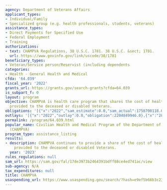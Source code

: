 ```yaml
---
agency: Department of Veterans Affairs
applicant_types:
- Individual/Family
- Specialized group (e.g. health professionals, students, veterans)
assistance_types:
- Direct Payments for Specified Use
- Federal Employment
- Training
authorizations:
- text: CHAMPVA Regulations, 38 U.S.C. 1781. 38 U.S.C. &sect; 1781.
  url: https://www.govinfo.gov/link/uscode/38/1781
beneficiary_types:
- Veteran/Service person/Reservist (including dependents
categories:
- Health - General Health and Medical
cfda: '64.039'
fiscal_year: '2022'
grants_url: https://grants.gov/search-grants?cfda=64.039
is_subpart_f: 0
layout: program
objective: CHAMPVA is health care program that shares the cost of health care services
  provided to the deceased or disabled Veterans.
obligations: '[{"x":"2022","sam_estimate":0.0,"sam_actual":1758700118.0,"usa_spending_actual":2204849946.0},{"x":"2023","sam_estimate":1707157216.0,"sam_actual":0.0,"usa_spending_actual":2253809980.0},{"x":"2024","sam_estimate":2064617317.0,"sam_actual":0.0,"usa_spending_actual":478486723.0}]'
outlays: '[{"x":"2022","outlay":0.0,"obligation":2204849946.0},{"x":"2023","outlay":0.0,"obligation":2253809980.0},{"x":"2024","outlay":0.0,"obligation":478486723.0}]'
permalink: /program/64.039.html
popular_name: Civilian Health and Medical Program of the Department of Veterans Affairs
  (CHAMPVA)
program_type: assistance_listing
results:
- description: CHAMPVA continues to provide a share of the cost of health care services
    provided to the deceased or disabled Veterans.
  year: '2023'
rules_regulations: null
sam_url: https://sam.gov/fal/17de3973b2464391bdff88ce4ed741ac/view
sub-agency: N/A
tax_expenditures: null
title: CHAMPVA
usaspending_url: https://www.usaspending.gov/search/?hash=e9ef5b66b3c23e74f73f5082902fc284
---
```

